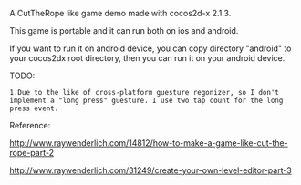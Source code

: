 A CutTheRope like game demo made with cocos2d-x 2.1.3.

This game is portable and it can run both on ios and android.

If you want to run it on android device, you can copy directory "android"
to your cocos2dx root directory, then you can run it on your android device.


TODO:

    1.Due to the like of cross-platform guesture regonizer, so I don't implement a "long press" guesture. I use two tap count for the long press event.

    




Reference:

http://www.raywenderlich.com/14812/how-to-make-a-game-like-cut-the-rope-part-2

http://www.raywenderlich.com/31249/create-your-own-level-editor-part-3
